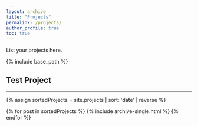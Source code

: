 ```yaml
---
layout: archive
title: "Projects"
permalink: /projects/
author_profile: true
toc: true
---
```


List your projects here.

{% include base_path %}

## Test Project
---

{% assign sortedProjects = site.projects | sort: 'date' | reverse %}

{% for post in sortedProjects %}
  {% include archive-single.html %}
{% endfor %}
